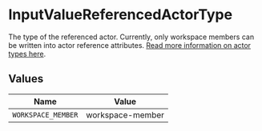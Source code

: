 # InputValueReferencedActorType

The type of the referenced actor. Currently, only workspace members can be written into actor reference attributes. [Read more information on actor types here](/docs/actors).


## Values

| Name               | Value              |
| ------------------ | ------------------ |
| `WORKSPACE_MEMBER` | workspace-member   |